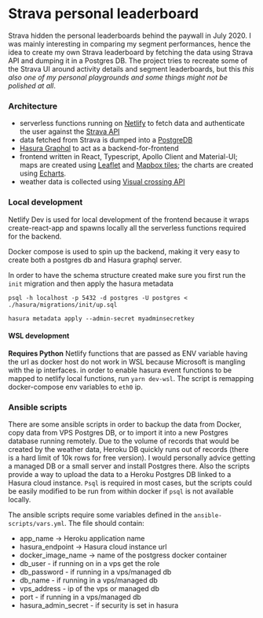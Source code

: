 # Strava personal leaderboard

Strava hidden the personal leaderboards behind the paywall in July 2020. I was mainly interesting in comparing my segment performances, hence the idea to create my own Strava leaderboard by fetching the data using Strava API and dumping it in a Postgres DB. The project tries to recreate some of the Strava UI around activity details and segment leaderboards, but this _this also one of my personal playgrounds and some things might not be polished at all_.

### Architecture

- serverless functions running on [Netlify](https://www.netlify.com/) to fetch data and authenticate the user against the [Strava API](https://developers.strava.com/)
- data fetched from Strava is dumped into a [PostgreDB](https://www.postgresql.org/)
- [Hasura Graphql](https://hasura.io/) to act as a backend-for-frontend
- frontend written in React, Typescript, Apollo Client and Material-UI; maps are created using [Leaflet](https://leafletjs.com/) and [Mapbox tiles](https://www.mapbox.com/maps); the charts are created using [Echarts](https://echarts.apache.org/en/index.html).
- weather data is collected using [Visual crossing API](https://www.visualcrossing.com/)

### Local development

Netlify Dev is used for local development of the frontend because it wraps create-react-app and spawns locally all the serverless functions required for the backend.

Docker compose is used to spin up the backend, making it very easy to create both a postgres db and Hasura graphql server.

In order to have the schema structure created make sure you first run the `init` migration and then apply the hasura metadata

```
psql -h localhost -p 5432 -d postgres -U postgres < ./hasura/migrations/init/up.sql

hasura metadata apply --admin-secret myadminsecretkey
```

#### WSL development

**Requires Python**
Netlify functions that are passed as ENV variable having the url as docker host do not work in WSL because Microsoft is mangling with the ip interfaces. in order to enable hasura event functions to be mapped to netlify local functions, run `yarn dev-wsl`. The script is remapping docker-compose env variables to `eth0` ip.

### Ansible scripts

There are some ansible scripts in order to backup the data from Docker, copy data from VPS Postgres DB, or to import it into a new Postgres database running remotely. Due to the volume of records that would be created by the weather data, Heroku DB quickly runs out of records (there is a hard limit of 10k rows for free version). I would personally advice getting a managed DB or a small server and install Postgres there. Also the scripts provide a way to upload the data to a Heroku Postgres DB linked to a Hasura cloud instance. `Psql` is required in most cases, but the scripts could be easily modified to be run from within docker if `psql` is not available locally.

The ansible scripts require some variables defined in the `ansible-scripts/vars.yml`. The file should contain:

- app_name -> Heroku application name
- hasura_endpoint -> Hasura cloud instance url
- docker_image_name -> name of the postgress docker container
- db_user - if running on in a vps get the role
- db_password - if running in a vps/managed db
- db_name - if running in a vps/managed db
- vps_address - ip of the vps or managed db
- port - if running in a vps/managed db
- hasura_admin_secret - if security is set in hasura

